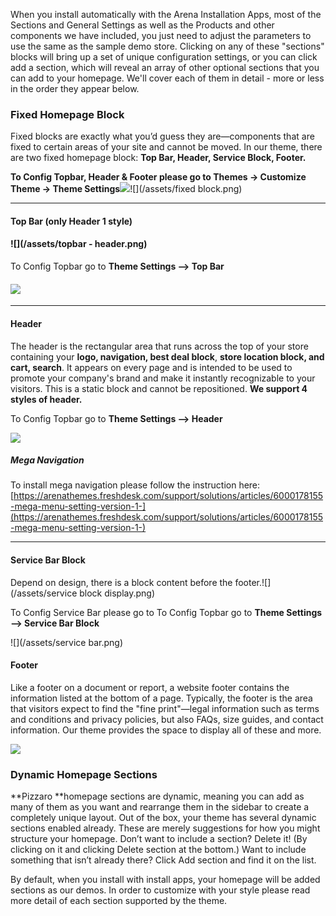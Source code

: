 When you install automatically with the Arena Installation Apps, most of the Sections and  General Settings as well as the Products and other components we have included, you just need to adjust the parameters to use the same as the sample demo store. Clicking on any of these "sections" blocks will bring up a set of unique configuration settings, or you can click add a section, which will reveal an array of other optional sections that you can add to your homepage. We'll cover each of them in detail - more or less in the order they appear below.

### **Fixed Homepage Block**

Fixed blocks are exactly what you’d guess they are—components that are fixed to certain areas of your site and cannot be moved. In our theme, there are two fixed homepage block: **Top Bar, Header,  Service Block, Footer.**

**To Config Topbar, Header & Footer please go to Themes -&gt; Customize Theme -&gt; Theme Settings**![](/assets/theme-setting.png)![](/assets/fixed block.png)

---

#### **Top Bar \(only Header 1 style\)**

#### ![](/assets/topbar - header.png)

To Config Topbar go to **Theme Settings --&gt; Top Bar**

#### ![](/assets/topbar.png)

---

#### **Header**

The header is the rectangular area that runs across the top of your store containing your **logo, navigation, best deal block**, **store location block, and cart, search**. It appears on every page and is intended to be used to promote your company's brand and make it instantly recognizable to your visitors. This is a static block and cannot be repositioned. **We support 4 styles of header.**

To Config Topbar go to **Theme Settings --&gt; Header**

![](/assets/header.png)

##### **Mega Navigation**

To install mega navigation please follow the instruction here: [https://arenathemes.freshdesk.com/support/solutions/articles/6000178155-mega-menu-setting-version-1-](https://arenathemes.freshdesk.com/support/solutions/articles/6000178155-mega-menu-setting-version-1-)

---

#### Service Bar Block

Depend on design, there is a block content before the footer.![](/assets/service block display.png)

To Config Service Bar please go to To Config Topbar go to **Theme Settings --&gt; Service Bar Block**

![](/assets/service bar.png)

#### **Footer**

Like a footer on a document or report, a website footer contains the information listed at the bottom of a page. Typically, the footer is the area that visitors expect to find the "fine print"—legal information such as terms and conditions and privacy policies, but also FAQs, size guides, and contact information. Our theme provides the space to display all of these and more.

![](/assets/footer.png)

### **Dynamic Homepage Sections**

**Pizzaro **homepage sections are dynamic, meaning you can add as many of them as you want and rearrange them in the sidebar to create a completely unique layout. Out of the box, your theme has several dynamic sections enabled already. These are merely suggestions for how you might structure your homepage. Don’t want to include a section? Delete it! \(By clicking on it and clicking Delete section at the bottom.\) Want to include something that isn’t already there? Click Add section and find it on the list.

By default, when you install with install apps, your homepage will be added sections as our demos. In order to customize with your style please read more detail of each section supported by the theme.



